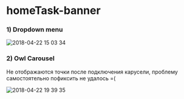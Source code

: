 # homeTask-banner

### 1) Dropdown menu

![2018-04-22 15 03 34](https://user-images.githubusercontent.com/37981601/39094829-d36d7ad0-463e-11e8-9e91-145e02d1c23e.png)

### 2) Owl Carousel
Не отображаются точки после подключения карусели, проблему самостоятельно пофиксить не удалось =(

![2018-04-22 19 39 35](https://user-images.githubusercontent.com/37981601/39097493-90220968-4665-11e8-9f8e-dbad17803483.png)
